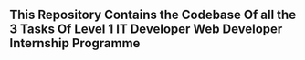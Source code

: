 ## This Repository Contains the Codebase Of all the 3 Tasks Of Level 1 IT Developer Web Developer Internship Programme